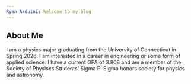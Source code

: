 ```yaml
---
Ryan Arduini: Welcome to my blog
---
```


## About Me
I am a physics major graduating from the University of Connecticut in Spring 2026.  I am interested in a career in engineering or some form of applied science.
I have a current GPA of 3.808 and am a member of the Society of Physiscs Students' Sigma Pi Sigma honors society for physics and astronomy.
